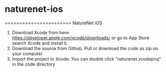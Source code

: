 # naturenet-ios
=======================
NatureNet iOS
1. Download Xcode from here: https://developer.apple.com/xcode/downloads/ or go to App Store search Xcode and install it.
2. Download the source from Github. Pull or download  the code as zip on your computer
3. Import the project to Xcode. You can double click "naturenet.xcodeproj" in the code directory
```Swift
  
```
